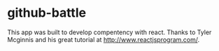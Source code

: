 # github-battle

This app was built to develop compentency with react. Thanks to Tyler Mcginnis and his great tutorial at http://www.reactjsprogram.com/.
